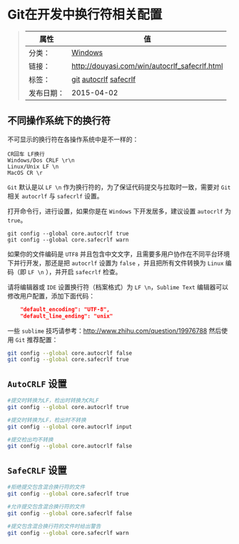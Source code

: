 # Git在开发中换行符相关配置

>|  属性  |  值  |
>| ----- | ----- |
>| 分类： | [Windows](http://douyasi.com/category/win/) |
>| 链接： | http://douyasi.com/win/autocrlf_safecrlf.html |
>| 标签： | [git](http://douyasi.com/tag/git) [autocrlf](http://douyasi.com/tag/autocrlf) [safecrlf](http://douyasi.com/tag/safecrlf)  |
>| 发布日期： | 2015-04-02 |

## 不同操作系统下的换行符

不可显示的换行符在各操作系统中是不一样的：

```
CR回车 LF换行
Windows/Dos CRLF \r\n
Linux/Unix LF \n
MacOS CR \r
```

`Git` 默认是以 `LF \n` 作为换行符的，为了保证代码提交与拉取时一致，需要对 `Git` 相关 `autocrlf` 与 `safecrlf` 设置。

打开命令行，进行设置，如果你是在 `Windows` 下开发居多，建议设置 `autocrlf` 为 `true`。

```
git config --global core.autocrlf true
git config --global core.safecrlf warn
```

如果你的文件编码是 `UTF8` 并且包含中文文字，且需要多用户协作在不同平台环境下并行开发，那还是把 `autocrlf` 设置为 `false` ，并且把所有文件转换为 `Linux` 编码（即 `LF \n` ），并开启 `safecrlf` 检查。




请将编辑器或 `IDE` 设置换行符（档案格式）为 `LF \n`，`Sublime Text` 编辑器可以修改用户配置，添加下面代码：

```json
	"default_encoding": "UTF-8",
	"default_line_ending": "unix"
```

一些 `sublime` 技巧请参考：http://www.zhihu.com/question/19976788
然后使用 `Git` 推荐配置：

```bash
git config --global core.autocrlf false
git config --global core.safecrlf true
```

## `AutoCRLF` 设置

```bash
#提交时转换为LF，检出时转换为CRLF
git config --global core.autocrlf true   

#提交时转换为LF，检出时不转换
git config --global core.autocrlf input   

#提交检出均不转换
git config --global core.autocrlf false
```

## `SafeCRLF` 设置

```bash
#拒绝提交包含混合换行符的文件
git config --global core.safecrlf true   

#允许提交包含混合换行符的文件
git config --global core.safecrlf false   

#提交包含混合换行符的文件时给出警告
git config --global core.safecrlf warn
```